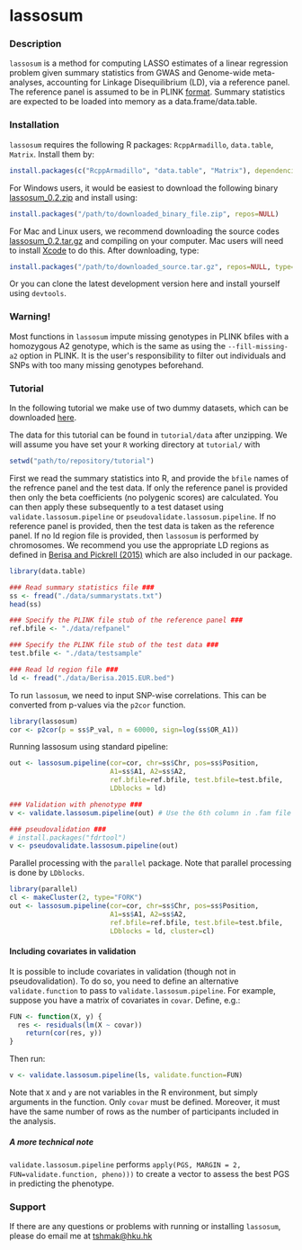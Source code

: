 lassosum
=======================

### Description

`lassosum` is a method for computing LASSO estimates of a linear regression problem given summary statistics from GWAS and Genome-wide meta-analyses, accounting for Linkage Disequilibrium (LD), via a reference panel.
The reference panel is assumed to be in PLINK [format](https://www.cog-genomics.org/plink2/).
Summary statistics are expected to be loaded into memory as a data.frame/data.table. 

### Installation

`lassosum` requires the following R packages: `RcppArmadillo`, `data.table`, `Matrix`. Install them by: 

```r
install.packages(c("RcppArmadillo", "data.table", "Matrix"), dependencies=TRUE)
```
For Windows users, it would be easiest to download the following binary [lassosum_0.2.zip](https://github.com/tshmak/lassosum/releases/download/v0.2.0/lassosum_0.2.zip) and install using: 
```r
install.packages("/path/to/downloaded_binary_file.zip", repos=NULL)
```

For Mac and Linux users, we recommend downloading the source codes [lassosum_0.2.tar.gz](https://github.com/tshmak/lassosum/releases/download/v0.2.0/lassosum_0.2.tar.gz) and compiling on your computer. Mac users will need to install [Xcode](https://developer.apple.com/xcode/) to do this. After downloading, type:
```r
install.packages("/path/to/downloaded_source.tar.gz", repos=NULL, type="source")
```

Or you can clone the latest development version here and install yourself using `devtools`. 

### Warning!

Most functions in `lassosum` impute missing genotypes in PLINK bfiles with a homozygous A2 genotype, which is the same as using the `--fill-missing-a2` option in PLINK. It is the user's responsibility to filter out individuals and SNPs with too many missing genotypes beforehand. 

### Tutorial

In the following tutorial we make use of two dummy datasets, which can be downloaded [here](https://github.com/tshmak/lassosum/archive/v0.2.0.zip).

The data for this tutorial can be found in `tutorial/data` after unzipping. 
We will assume you have set your `R` working directory at `tutorial/` with 

```r
setwd("path/to/repository/tutorial")
```

First we read the summary statistics into R, and provide the `bfile` names of the refrence panel and the test data. If only the reference panel is provided then only the beta coefficients (no polygenic scores) are calculated. You can then apply these subsequently to a test dataset using `validate.lassosum.pipeline` or `pseudovalidate.lassosum.pipeline`. If no reference panel is provided, then the test data is taken as the reference panel. If no ld region file is provided, then `lassosum` is performed by chromosomes. We recommend you use the appropriate LD regions as defined in [Berisa and Pickrell (2015)](https://academic.oup.com/bioinformatics/article/32/2/283/1743626/Approximately-independent-linkage-disequilibrium) which are also included in our package. 

```r
library(data.table)

### Read summary statistics file ###
ss <- fread("./data/summarystats.txt")
head(ss)

### Specify the PLINK file stub of the reference panel ###
ref.bfile <- "./data/refpanel"

### Specify the PLINK file stub of the test data ###
test.bfile <- "./data/testsample"

### Read ld region file ###
ld <- fread("./data/Berisa.2015.EUR.bed")
```

To run `lassosum`, we need to input SNP-wise correlations. This can be converted from p-values via the `p2cor` function. 
```r
library(lassosum)
cor <- p2cor(p = ss$P_val, n = 60000, sign=log(ss$OR_A1))
```

Running lassosum using standard pipeline: 
```r
out <- lassosum.pipeline(cor=cor, chr=ss$Chr, pos=ss$Position, 
                         A1=ss$A1, A2=ss$A2,
                         ref.bfile=ref.bfile, test.bfile=test.bfile, 
                         LDblocks = ld)

### Validation with phenotype ### 
v <- validate.lassosum.pipeline(out) # Use the 6th column in .fam file in test dataset for test phenotype

### pseudovalidation ###
# install.packages("fdrtool")
v <- pseudovalidate.lassosum.pipeline(out)

```

Parallel processing with the `parallel` package. Note that parallel processing is done by `LDblocks`. 
```r
library(parallel)
cl <- makeCluster(2, type="FORK")
out <- lassosum.pipeline(cor=cor, chr=ss$Chr, pos=ss$Position, 
                         A1=ss$A1, A2=ss$A2,
                         ref.bfile=ref.bfile, test.bfile=test.bfile, 
                         LDblocks = ld, cluster=cl)
```
#### Including covariates in validation
It is possible to include covariates in validation (though not in pseudovalidation). To do so, you need to define an alternative `validate.function` to pass to `validate.lassosum.pipeline`. For example, suppose you have a matrix of covariates in `covar`. Define, e.g.: 
```r
FUN <- function(X, y) {
  res <- residuals(lm(X ~ covar))
	return(cor(res, y))
}
```
Then run:
```r
v <- validate.lassosum.pipeline(ls, validate.function=FUN)
```
Note that `X` and `y` are not variables in the R environment, but simply arguments in the function. Only `covar` must be defined. Moreover, it must have the same number of rows as the number of participants included in the analysis. 

##### A more technical note
`validate.lassosum.pipeline` performs `apply(PGS, MARGIN = 2, FUN=validate.function, pheno)))` to create a vector to assess the best PGS in predicting the phenotype. 


### Support
If there are any questions or problems with running or installing `lassosum`, please do email me at tshmak@hku.hk
